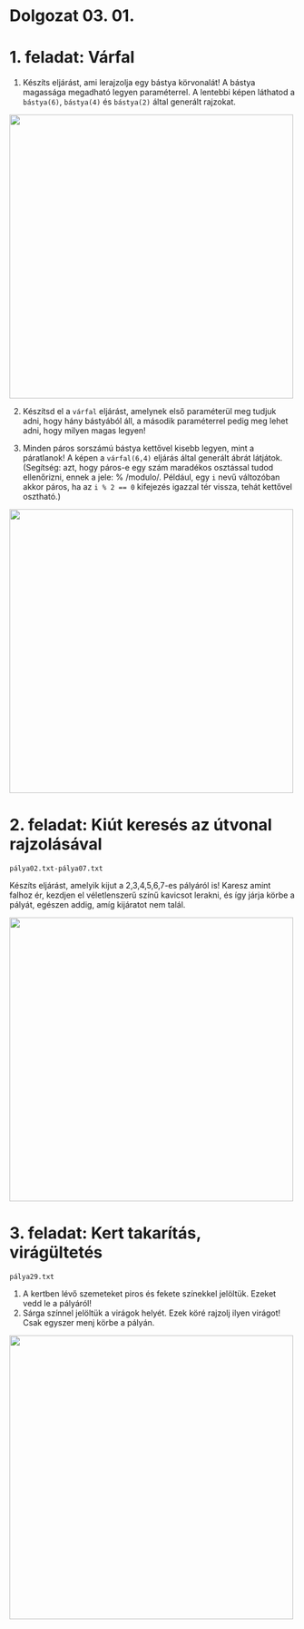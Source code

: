 # Dolgozat 03. 01.

# 1. feladat: Várfal

1. Készíts eljárást, ami lerajzolja egy bástya körvonalát! A bástya magassága megadható legyen paraméterrel. A lentebbi képen láthatod a `bástya(6)`, `bástya(4)` és `bástya(2)` által generált rajzokat.

<img src="https://nagybrandy.github.io/szlghazik/pages/img/bástyák.png" width="500">

2. Készítsd el a `várfal` eljárást, amelynek első paraméterül meg tudjuk adni, hogy hány bástyából áll, a második paraméterrel pedig meg lehet adni, hogy milyen magas legyen! 

3. Minden páros sorszámú bástya kettővel kisebb legyen, mint a páratlanok! A képen a `várfal(6,4)` eljárás által generált ábrát látjátok. (Segítség: azt, hogy páros-e egy szám maradékos osztással tudod ellenőrizni, ennek a jele: % /modulo/. Például, egy `i` nevű változóban akkor páros, ha az `i % 2 == 0` kifejezés igazzal tér vissza, tehát kettővel osztható.)

<img src="https://nagybrandy.github.io/szlghazik/pages/img/várfal.png" width="500">

# 2. feladat: Kiút keresés az útvonal rajzolásával
    pálya02.txt-pálya07.txt

Készíts eljárást, amelyik kijut a 2,3,4,5,6,7-es pályáról is! Karesz amint falhoz ér, kezdjen el véletlenszerű színű kavicsot lerakni, és így járja körbe a pályát, egészen addig, amíg kijáratot nem talál.

<img src="https://nagybrandy.github.io/szlghazik/pages/img/feladat2.png" width="500">

# 3. feladat: Kert takarítás, virágültetés
    pálya29.txt

1. A kertben lévő szemeteket piros és fekete színekkel jelöltük. Ezeket vedd le a pályáról!
2. Sárga színnel jelöltük a virágok helyét. Ezek köré rajzolj ilyen virágot! Csak egyszer menj körbe a pályán.

<img src="https://nagybrandy.github.io/szlghazik/pages/img/feladat2.png" width="500">
